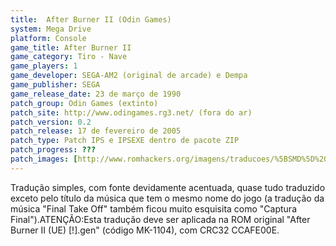 ```yaml
---
title:  After Burner II (Odin Games)
system: Mega Drive
platform: Console
game_title: After Burner II
game_category: Tiro - Nave
game_players: 1
game_developer: SEGA-AM2 (original de arcade) e Dempa
game_publisher: SEGA
game_release_date: 23 de março de 1990
patch_group: Odin Games (extinto)
patch_site: http://www.odingames.rg3.net/ (fora do ar)
patch_version: 0.2
patch_release: 17 de fevereiro de 2005
patch_type: Patch IPS e IPSEXE dentro de pacote ZIP
patch_progress: ???
patch_images: [http://www.romhackers.org/imagens/traducoes/%5BSMD%5D%20After%20Burner%20II%20-%20Odin%20Games%20-%201.png,http://www.romhackers.org/imagens/traducoes/%5BSMD%5D%20After%20Burner%20II%20-%20Odin%20Games%20-%202.png,http://www.romhackers.org/imagens/traducoes/%5BSMD%5D%20After%20Burner%20II%20-%20Odin%20Games%20-%203.png]
---
```

Tradução simples, com fonte devidamente acentuada, quase tudo traduzido exceto pelo título da música que tem o mesmo nome do jogo (a tradução da música "Final Take Off" também ficou muito esquisita como "Captura Final").ATENÇÃO:Esta tradução deve ser aplicada na ROM original "After Burner II (UE) [!].gen" (código MK-1104), com CRC32 CCAFE00E.